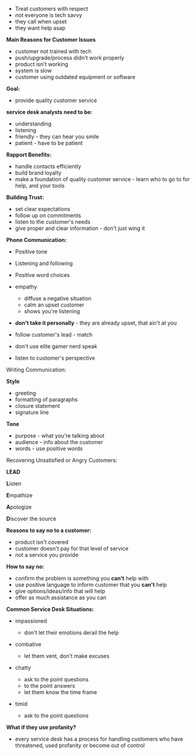 - Treat customers with respect
- not everyone is tech savvy
- they call when upset
- they want help asap

  

**Main Reasons for Customer Issues**

- customer not trained with tech
- push/upgrade/process didn't work properly
- product isn't working
- system is slow
- customer using outdated equipment or software

  

**Goal:**

- provide quality customer service

  

**service desk analysts need to be:**

- understanding
- listening
- friendly - they can hear you smile
- patient - have to be patient

  

**Rapport Benefits:**

- handle contacts efficiently
- build brand loyalty
- make a foundation of quality customer service - learn who to go to for help, and your tools
  

  

**Building Trust:**

- set clear expectations
- follow up on commitments
- listen to the customer's needs
- give proper and clear information - don't just wing it
  

  

**Phone Communication:**

- Positive tone
- Listening and following
- Positive word choices
- empathy
    
    - diffuse a negative situation
    - calm an upset customer
    - shows you're listening

  

- **don't take it personally** - they are already upset, that ain't at you
- follow customer's lead - match
- don't use elite gamer nerd speak
- listen to customer's perspective
  

  

Writing Communication:

  

**Style**

- greeting
- formatting of paragraphs
- closure statement
- signature line

**Tone**

- purpose - what you're talking about
- audience - info about the customer
- words - use positive words

  

Recovering Unsatisfied or Angry Customers:

  

**LEAD**

**L**isten

**E**mpathize

**A**pologize

**D**iscover the source

  

**Reasons to say no to a customer:**

- product isn't covered
- customer doesn't pay for that level of service
- not a service you provide

  

**How to say no:**

- confirm the problem is something you **can't** help with
- use positive language to inform customer that you **can't** help
- give options/ideas/info that will help
- offer as much assistance as you can

  

**Common Service Desk Situations:**

- impassioned
    
    - don't let their emotions derail the help
- combative
    
    - let them vent, don't make excuses
- chatty
    
    - ask to the point questions
    - to the point answers
    - let them know the time frame
- timid
    
    - ask to the point questions

**What if they use profanity?**

- every service desk has a process for handling customers who have threatened, used profanity or become out of control